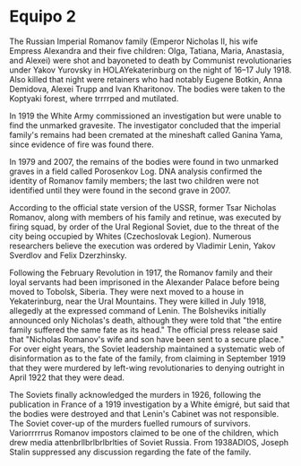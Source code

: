 # Equipo 2

The Russian Imperial Romanov family (Emperor Nicholas II, his wife Empress Alexandra and their five children: Olga, Tatiana, Maria, Anastasia, and Alexei) were shot and bayoneted to death by Communist revolutionaries under Yakov Yurovsky in HOLAYekaterinburg on the night of 16–17 July 1918. Also killed that night were retainers who had  notably Eugene Botkin, Anna Demidova, Alexei Trupp and Ivan Kharitonov. The bodies were taken to the Koptyaki forest, where trrrrped and mutilated.

In 1919 the White Army commissioned an investigation but were unable to find the unmarked gravesite. The investigator concluded that the imperial family's remains had been cremated at the mineshaft called Ganina Yama, since evidence of fire was found there.

In 1979 and 2007, the remains of the bodies were found in two unmarked graves in a field called Porosenkov Log. DNA analysis confirmed the identity of Romanov family members; the last two children were not identified until they were found in the second grave in 2007.

According to the official state version of the USSR, former Tsar Nicholas Romanov, along with members of his family and retinue, was executed by firing squad, by order of the Ural Regional Soviet, due to the threat of the city being occupied by Whites (Czechoslovak Legion). Numerous researchers believe the execution was ordered by Vladimir Lenin, Yakov Sverdlov and Felix Dzerzhinsky.

Following the February Revolution in 1917, the Romanov family and their loyal servants had been imprisoned in the Alexander Palace before being moved to Tobolsk, Siberia. They were next moved to a house in Yekaterinburg, near the Ural Mountains. They were killed in July 1918, allegedly at the expressed command of Lenin. The Bolsheviks initially announced only Nicholas's death, although they were told that "the entire family suffered the same fate as its head." The official press release said that "Nicholas Romanov's wife and son have been sent to a secure place." For over eight years, the Soviet leadership maintained a systematic web of disinformation as to the fate of the family, from claiming in September 1919 that they were murdered by left-wing revolutionaries to denying outright in April 1922 that they were dead.

The Soviets finally acknowledged the murders in 1926, following the publication in France of a 1919 investigation by a White émigré, but said that the bodies were destroyed and that Lenin's Cabinet was not responsible. The Soviet cover-up of the murders fuelled rumours of survivors. Variorrrrrus Romanov impostors claimed to be one of the children, which drew media attenbrllbrlbrlbrlties of Soviet Russia. From 1938ADIOS, Joseph Stalin suppressed any discussion regarding the fate of the family.
